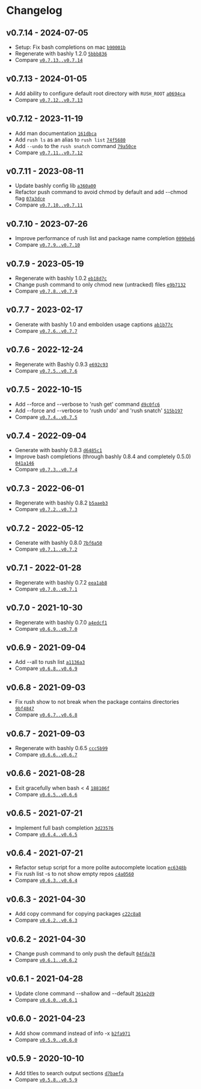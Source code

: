 Changelog
========================================

v0.7.14 - 2024-07-05
----------------------------------------

- Setup: Fix bash completions on mac [`b90001b`](https://github.com/DannyBen/rush/commit/b90001b)
- Regenerate with bashly 1.2.0 [`5bbb836`](https://github.com/DannyBen/rush/commit/5bbb836)
- Compare [`v0.7.13..v0.7.14`](https://github.com/dannyben/rush/compare/v0.7.13..v0.7.14)


v0.7.13 - 2024-01-05
----------------------------------------

- Add ability to configure default root directory with `RUSH_ROOT` [`a0694ca`](https://github.com/DannyBen/rush/commit/a0694ca)
- Compare [`v0.7.12..v0.7.13`](https://github.com/dannyben/rush/compare/v0.7.12..v0.7.13)


v0.7.12 - 2023-11-19
----------------------------------------

- Add man documentation [`161dbca`](https://github.com/DannyBen/rush/commit/161dbca)
- Add `rush ls` as an alias to `rush list` [`74f5680`](https://github.com/DannyBen/rush/commit/74f5680)
- Add `--undo` to the `rush snatch` command [`79a50ce`](https://github.com/DannyBen/rush/commit/79a50ce)
- Compare [`v0.7.11..v0.7.12`](https://github.com/dannyben/rush/compare/v0.7.11..v0.7.12)


v0.7.11 - 2023-08-11
----------------------------------------

- Update bashly config lib [`a360a00`](https://github.com/DannyBen/rush/commit/a360a00)
- Refactor push command to avoid chmod by default and add --chmod flag [`07a3dce`](https://github.com/DannyBen/rush/commit/07a3dce)
- Compare [`v0.7.10..v0.7.11`](https://github.com/dannyben/rush/compare/v0.7.10..v0.7.11)


v0.7.10 - 2023-07-26
----------------------------------------

- Improve performance of rush list and package name completion [`0090eb6`](https://github.com/DannyBen/rush/commit/0090eb6)
- Compare [`v0.7.9..v0.7.10`](https://github.com/dannyben/rush/compare/v0.7.9..v0.7.10)


v0.7.9 - 2023-05-19
----------------------------------------

- Regenerate with bashly 1.0.2 [`eb18d7c`](https://github.com/DannyBen/rush/commit/eb18d7c)
- Change push command to only chmod new (untracked) files [`e9b7132`](https://github.com/DannyBen/rush/commit/e9b7132)
- Compare [`v0.7.8..v0.7.9`](https://github.com/dannyben/rush/compare/v0.7.8..v0.7.9)


v0.7.7 - 2023-02-17
----------------------------------------

- Generate with bashly 1.0 and embolden usage captions [`ab1b77c`](https://github.com/DannyBen/rush/commit/ab1b77c)
- Compare [`v0.7.6..v0.7.7`](https://github.com/dannyben/rush/compare/v0.7.6..v0.7.7)


v0.7.6 - 2022-12-24
----------------------------------------

- Regenerate with Bashly 0.9.3 [`e692c93`](https://github.com/DannyBen/rush/commit/e692c93)
- Compare [`v0.7.5..v0.7.6`](https://github.com/dannyben/rush/compare/v0.7.5..v0.7.6)


v0.7.5 - 2022-10-15
----------------------------------------

- Add --force and --verbose to 'rush get' command [`d9c0fc6`](https://github.com/DannyBen/rush/commit/d9c0fc6)
- Add --force and --verbose to 'rush undo' and 'rush snatch' [`515b197`](https://github.com/DannyBen/rush/commit/515b197)
- Compare [`v0.7.4..v0.7.5`](https://github.com/dannyben/rush/compare/v0.7.4..v0.7.5)


v0.7.4 - 2022-09-04
----------------------------------------

- Generate with bashly 0.8.3 [`d6485c1`](https://github.com/DannyBen/rush/commit/d6485c1)
- Improve bash completions (through bashly 0.8.4 and completely 0.5.0) [`041a146`](https://github.com/DannyBen/rush/commit/041a146)
- Compare [`v0.7.3..v0.7.4`](https://github.com/dannyben/rush/compare/v0.7.3..v0.7.4)


v0.7.3 - 2022-06-01
----------------------------------------

- Regenerate with bashly 0.8.2 [`b5aaeb3`](https://github.com/DannyBen/rush/commit/b5aaeb3)
- Compare [`v0.7.2..v0.7.3`](https://github.com/dannyben/rush/compare/v0.7.2..v0.7.3)


<!-- break v0.7.2 -->
v0.7.2 - 2022-05-12
----------------------------------------

- Generate with bashly 0.8.0 [`7bf6a50`](https://github.com/DannyBen/rush/commit/7bf6a50)
- Compare [`v0.7.1..v0.7.2`](https://github.com/dannyben/rush/compare/v0.7.1..v0.7.2)


v0.7.1 - 2022-01-28
----------------------------------------

- Regenerate with bashly 0.7.2 [`eea1ab8`](https://github.com/DannyBen/rush/commit/eea1ab8)
- Compare [`v0.7.0..v0.7.1`](https://github.com/dannyben/rush/compare/v0.7.0..v0.7.1)


v0.7.0 - 2021-10-30
----------------------------------------

- Regenerate with bashly 0.7.0 [`a4edcf1`](https://github.com/DannyBen/rush/commit/a4edcf1)
- Compare [`v0.6.9..v0.7.0`](https://github.com/dannyben/rush/compare/v0.6.9..v0.7.0)


v0.6.9 - 2021-09-04
----------------------------------------

- Add --all to rush list [`a1136a3`](https://github.com/DannyBen/rush/commit/a1136a3)
- Compare [`v0.6.8..v0.6.9`](https://github.com/dannyben/rush/compare/v0.6.8..v0.6.9)


v0.6.8 - 2021-09-03
----------------------------------------

- Fix rush show to not break when the package contains directories [`9bf4847`](https://github.com/DannyBen/rush/commit/9bf4847)
- Compare [`v0.6.7..v0.6.8`](https://github.com/dannyben/rush/compare/v0.6.7..v0.6.8)


v0.6.7 - 2021-09-03
----------------------------------------

- Regenerate with bashly 0.6.5 [`ccc5b99`](https://github.com/DannyBen/rush/commit/ccc5b99)
- Compare [`v0.6.6..v0.6.7`](https://github.com/dannyben/rush/compare/v0.6.6..v0.6.7)


v0.6.6 - 2021-08-28
----------------------------------------

- Exit gracefully when bash < 4 [`188106f`](https://github.com/DannyBen/rush/commit/188106f)
- Compare [`v0.6.5..v0.6.6`](https://github.com/dannyben/rush/compare/v0.6.5..v0.6.6)


v0.6.5 - 2021-07-21
----------------------------------------

- Implement full bash completion [`3d23576`](https://github.com/DannyBen/rush/commit/3d23576)
- Compare [`v0.6.4..v0.6.5`](https://github.com/dannyben/rush/compare/v0.6.4..v0.6.5)


v0.6.4 - 2021-07-21
----------------------------------------

- Refactor setup script for a more polite autocomplete location [`ec6348b`](https://github.com/DannyBen/rush/commit/ec6348b)
- Fix rush list -s to not show empty repos [`c4a0560`](https://github.com/DannyBen/rush/commit/c4a0560)
- Compare [`v0.6.3..v0.6.4`](https://github.com/dannyben/rush/compare/v0.6.3..v0.6.4)


v0.6.3 - 2021-04-30
----------------------------------------

- Add copy command for copying packages [`c22c8a8`](https://github.com/DannyBen/rush/commit/c22c8a8)
- Compare [`v0.6.2..v0.6.3`](https://github.com/dannyben/rush/compare/v0.6.2..v0.6.3)


v0.6.2 - 2021-04-30
----------------------------------------

- Change push command to only push the default [`04fda78`](https://github.com/DannyBen/rush/commit/04fda78)
- Compare [`v0.6.1..v0.6.2`](https://github.com/dannyben/rush/compare/v0.6.1..v0.6.2)


v0.6.1 - 2021-04-28
----------------------------------------

- Update clone command --shallow and --default [`361e2d9`](https://github.com/DannyBen/rush/commit/361e2d9)
- Compare [`v0.6.0..v0.6.1`](https://github.com/dannyben/rush/compare/v0.6.0..v0.6.1)


v0.6.0 - 2021-04-23
----------------------------------------

- Add show command instead of info -x [`b2fa971`](https://github.com/DannyBen/rush/commit/b2fa971)
- Compare [`v0.5.9..v0.6.0`](https://github.com/dannyben/rush/compare/v0.5.9..v0.6.0)


v0.5.9 - 2020-10-10
----------------------------------------

- Add titles to search output sections [`d7baefa`](https://github.com/DannyBen/rush/commit/d7baefa)
- Compare [`v0.5.8..v0.5.9`](https://github.com/dannyben/rush/compare/v0.5.8..v0.5.9)
